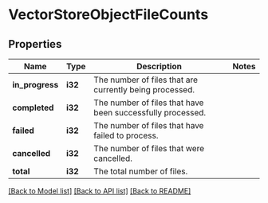 # VectorStoreObjectFileCounts

## Properties

Name | Type | Description | Notes
------------ | ------------- | ------------- | -------------
**in_progress** | **i32** | The number of files that are currently being processed. | 
**completed** | **i32** | The number of files that have been successfully processed. | 
**failed** | **i32** | The number of files that have failed to process. | 
**cancelled** | **i32** | The number of files that were cancelled. | 
**total** | **i32** | The total number of files. | 

[[Back to Model list]](../README.md#documentation-for-models) [[Back to API list]](../README.md#documentation-for-api-endpoints) [[Back to README]](../README.md)


